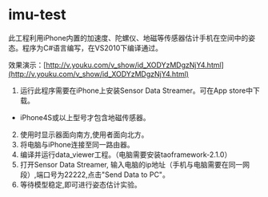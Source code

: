 imu-test
========
此工程利用iPhone内置的加速度、陀螺仪、地磁等传感器估计手机在空间中的姿态。程序为C#语言编写，在VS2010下编译通过。

效果演示：[http://v.youku.com/v_show/id_XODYzMDgzNjY4.html](http://v.youku.com/v_show/id_XODYzMDgzNjY4.html)

1. 运行此程序需要在iPhone上安装Sensor Data Streamer。可在App store中下载。
  * iPhone4S或以上型号才包含地磁传感器。
2. 使用时显示器面向南方,使用者面向北方。
3. 将电脑与iPhone连接至同一路由器。
4. 编译并运行data_viewer工程。（电脑需要安装taoframework-2.1.0）
5. 打开Sensor Data Streamer, 输入电脑的ip地址（手机与电脑需要在同一网段）,端口号为22222,点击"Send Data to PC"。
6. 等待模型稳定,即可进行姿态估计实验。
